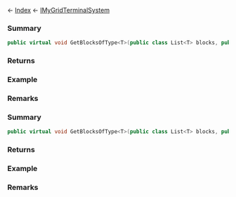← [Index](Api-Index) ← [IMyGridTerminalSystem](Sandbox.ModAPI.Ingame.IMyGridTerminalSystem)

### Summary

```csharp
public virtual void GetBlocksOfType<T>(public class List<T> blocks, public sealed class Func<T, TResult> collect)
```

### Returns

### Example

### Remarks

### Summary

```csharp
public virtual void GetBlocksOfType<T>(public class List<T> blocks, public sealed class Func<T, TResult> collect)
```

### Returns

### Example

### Remarks

